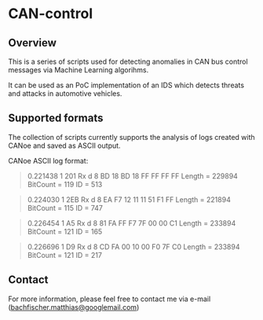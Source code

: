 # CAN-control

## Overview

This is a series of scripts used for detecting anomalies in CAN bus control messages via Machine Learning algorihms. 

It can be used as an PoC implementation of an IDS which detects threats and attacks in automotive vehicles.

## Supported formats
The collection of scripts currently supports the analysis of logs created with CANoe and saved as ASCII output.

CANoe ASCII log format:
>0.221438 1  201             Rx   d 8 BD 18 BD 18 FF FF FF FF  Length = 229894 BitCount = 119 ID = 513

>0.224030 1  2EB             Rx   d 8 EA F7 12 11 11 51 F1 FF  Length = 221894 BitCount = 115 ID = 747

>0.226454 1  A5              Rx   d 8 81 FA FF F7 7F 00 00 C1  Length = 233894 BitCount = 121 ID = 165

>0.226696 1  D9              Rx   d 8 CD FA 00 10 00 F0 7F C0  Length = 233894 BitCount = 121 ID = 217

## Contact

For more information, please feel free to contact me via e-mail (bachfischer.matthias@googlemail.com) 